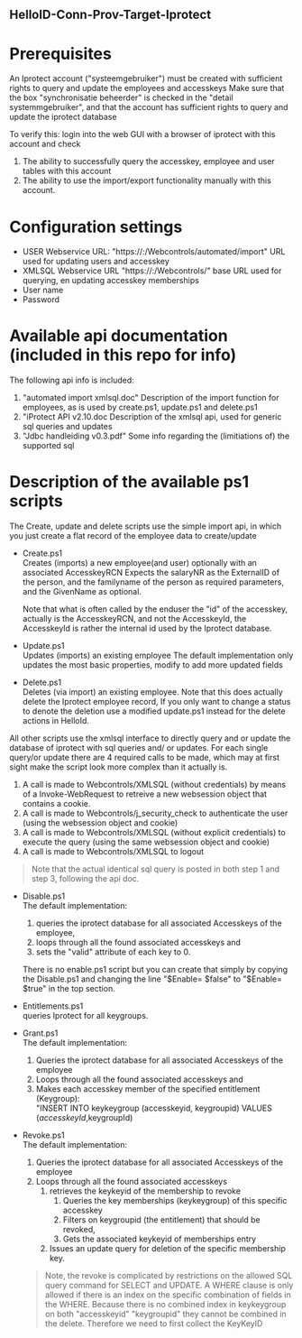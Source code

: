 ## HelloID-Conn-Prov-Target-Iprotect



# Prerequisites

An Iprotect account ("systeemgebruiker") must be created with sufficient rights to query and update the employees and accesskeys
Make sure that the box "synchronisatie beheerder" is checked in the "detail systemmgebruiker", and that the account has sufficient rights to query and update the iprotect database

To verify this: login into the web GUI  with a browser of iprotect with this account and check 
1.  The ability to successfully query the accesskey, employee and user tables with this account
2.  The ability to use the import/export functionality manually with this account. 


# Configuration settings

- USER Webservice URL:	"https://<ip>:<port>/Webcontrols/automated/import"  URL used for updating users and accesskey
- XMLSQL Webservice URL	"https://<ip>:<port>/Webcontrols/"  base URL used for querying, en updating accesskey memberships  
- User name	
- Password	


# Available api documentation (included in this repo for info)

The following api info is included:
1. "automated import xmlsql.doc" Description of the import function for employees, as is used by create.ps1, update.ps1 and delete.ps1
2. "iProtect API v2.10.doc   Description of the xmlsql api, used for generic sql queries and updates
3. "Jdbc handleiding v0.3.pdf"   Some info regarding the (limitiations of) the supported sql


# Description of the available ps1 scripts

The Create, update and delete scripts use the simple import api, in which you just create a flat record of the employee data to create/update

- Create.ps1  
  Creates (imports) a new employee(and user)  optionally with an associated AccesskeyRCN 
  Expects the salaryNR as the ExternalID of the person, and the familyname of the person as required parameters, and the GivenName as optional.

  Note that what is often called by the enduser the "id" of the accesskey, actually is the AccesskeyRCN, and not the AccesskeyId, the AccesskeyId is rather the internal id used by the Iprotect database. 


- Update.ps1  
  Updates (imports) an existing employee 
  The default implementation only updates the most basic properties, modify to add more updated fields 

- Delete.ps1  
  Deletes (via import) an existing employee. Note that this does actually delete the Iprotect employee record, If you only want to change a status to denote the deletion use a modified update.ps1 instead for the delete actions in HelloId.

 All other scripts use the xmlsql interface to directly query and or update the database of iprotect with sql queries and/ or updates.
 For each single query/or update there are 4 required calls to be made, which may at first sight make the script look more complex than it actually is.

 1. A call is made to Webcontrols/XMLSQL (without credentials) by means of a Invoke-WebRequest to retreive a new websession object that contains a cookie.      
 2. A call is made to Webcontrols/j_security_check  to authenticate the user (using the websession object and cookie)
 3. A call is made to Webcontrols/XMLSQL (without explicit credentials) to execute the query (using the same websession object and cookie)
 4. A call is made to Webcontrols/XMLSQL to logout
 
   >Note that the actual identical sql query is posted in both step 1 and step 3, following the api doc.

- Disable.ps1  
  The default implementation:
  1. queries the iprotect database for all associated Accesskeys of the employee,
  2. loops through all the found associated accesskeys and
    1. sets the "valid" attribute of each key to 0.

  There is no enable.ps1 script but you can create that simply by copying the Disable.ps1 and changing the line  "$Enable= $false" to "$Enable= $true" in the top section.

- Entitlements.ps1  
  queries Iprotect for all keygroups.

- Grant.ps1  
  The default implementation:
  1. Queries the iprotect database for all associated Accesskeys of the employee
  2. Loops through all the found associated accesskeys and
    1. Makes each accesskey member of the specified entitlement (Keygroup):  
      "INSERT INTO keykeygroup (accesskeyid, keygroupid) VALUES ($accesskeyId,$keygroupId)

- Revoke.ps1  
  The default implementation:  
  1. Queries the iprotect database for all associated Accesskeys of the employee
  2. Loops through all the found associated accesskeys
      1. retrieves the keykeyid of the membership to revoke
          1. Queries the key memberships (keykeygroup) of this specific accesskey
          2. Filters on keygroupid (the entitlement) that should be revoked,
          3. Gets the associated keykeyid of memberships entry
      2. Issues an update query for deletion of the specific membership key.

  
  >Note, the revoke is complicated by restrictions on the allowed SQL query command for SELECT and UPDATE. 
  A WHERE clause is only allowed if there is an index on the specific combination of fields in the WHERE. 
  Because there is no combined index in keykeygroup on both  "accesskeyid" "keygroupid" they cannot be combined in the delete.
  Therefore we need to first collect the KeyKeyID


       

    

                              